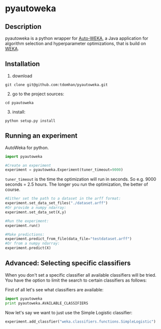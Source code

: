 pyautoweka
==========

Description
-----------

pyautoweka is a python wrapper for [Auto-WEKA](http://www.cs.ubc.ca/labs/beta/Projects/autoweka/), a Java application for algorithm selection and hyperparameter optimizations, that is build on [WEKA](http://www.cs.waikato.ac.nz/ml/weka/). 


Installation
------------

1. download
```
git clone git@github.com:tdomhan/pyautoweka.git
```

2. go to the project sources:
```
cd pyautoweka
```

3. install:
```
python setup.py install
```

Running an experiment
--------------------

AutoWeka for python.

```python
import pyautoweka

#Create an experiment
experiment = pyautoweka.Experiment(tuner_timeout=9000)
```
`tuner_timeout` is the time the optimization will run in seconds. So e.g. 9000 seconds = 2.5 hours. The longer you run the optimization, the better of course.

```python
#Either set the path to a dataset in the arff format:
experiment.set_data_set_files("./dataset.arff")
#Or provide a numpy ndarray:
experiment.set_data_set(X,y)

#Run the experiment:
experiment.run()

#Make predictions:
experiment.predict_from_file(data_file="testdataset.arff")
#Or from a numpy ndarray:
experiment.predict(X)
```


Advanced: Selecting specific classifiers
----------------------------------------

When you don't set a specific classifier all available classifiers will be tried. You have the option to limit the search to certain classifiers as follows:

First of all let's see what classifiers are available:

```python
import pyautoweka
print pyautoweka.AVAILABLE_CLASSIFIERS
```

Now let's say we want to just use the Simple Logistic classifier:
```python
experiment.add_classfier("weka.classifiers.functions.SimpleLogistic")
```

